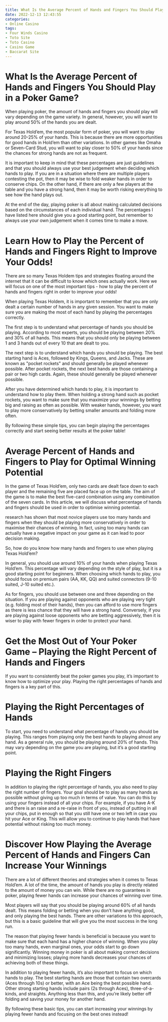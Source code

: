 ```yaml
---
title: What Is the Average Percent of Hands and Fingers You Should Play in a Poker Game
date: 2022-12-13 12:43:55
categories:
- Online Casino
tags:
- Four Winds Casino
- Toto Site
- Toto Casino
- Casino Game
- Baccarat Site
---
```



#  What Is the Average Percent of Hands and Fingers You Should Play in a Poker Game?

When playing poker, the amount of hands and fingers you should play will vary depending on the game variety. In general, however, you will want to play around 50% of the hands you are dealt. 

For Texas Hold’em, the most popular form of poker, you will want to play around 20-25% of your hands. This is because there are more opportunities for good hands in Hold’em than other variations. In other games like Omaha or Seven-Card Stud, you will want to play closer to 50% of your hands since the chances for strong hands are not as frequent. 

It is important to keep in mind that these percentages are just guidelines and that you should always use your best judgement when deciding which hands to play. If you are in a situation where there are multiple players contesting the pot, then it may be wise to fold weaker hands in order to conserve chips. On the other hand, if there are only a few players at the table and you have a strong hand, then it may be worth risking everything to see how the hand plays out. 

At the end of the day, playing poker is all about making calculated decisions based on the circumstances of each individual hand. The percentages I have listed here should give you a good starting point, but remember to always use your own judgement when it comes time to make a move.

#  Learn How to Play the Percent of Hands and Fingers Right to Improve Your Odds!

There are so many Texas Holdem tips and strategies floating around the internet that it can be difficult to know which ones actually work. Here we will focus on one of the most important tips - how to play the percent of hands and fingers right in order to improve your odds!

When playing Texas Holdem, it is important to remember that you are only dealt a certain number of hands in any given session. You want to make sure you are making the most of each hand by playing the percentages correctly.

The first step is to understand what percentage of hands you should be playing. According to most experts, you should be playing between 20% and 30% of all hands. This means that you should only be playing between 1 and 3 hands out of every 10 that are dealt to you.

The next step is to understand which hands you should be playing. The best starting hand is Aces, followed by Kings, Queens, and Jacks. These are known as "pocket rockets" and should generally be played whenever possible. After pocket rockets, the next best hands are those containing a pair or two high cards. Again, these should generally be played whenever possible.

After you have determined which hands to play, it is important to understand how to play them. When holding a strong hand such as pocket rockets, you want to make sure that you maximize your winnings by betting big and raising as often as possible. With weaker hands, however, you want to play more conservatively by betting smaller amounts and folding more often.

By following these simple tips, you can begin playing the percentages correctly and start seeing better results at the poker table!

#  Average Percent of Hands and Fingers to Play for Optimal Winning Potential

In the game of Texas Hold’em, only two cards are dealt face down to each player and the remaining five are placed face up on the table. The aim of the game is to make the best five-card combination using any combination of the seven cards. In this article, we will discuss what percentage of hands and fingers should be used in order to optimise winning potential.

 research has shown that most novice players use too many hands and fingers when they should be playing more conservatively in order to maximise their chances of winning. In fact, using too many hands can actually have a negative impact on your game as it can lead to poor decision making.

So, how do you know how many hands and fingers to use when playing Texas Hold’em?

In general, you should use around 10% of your hands when playing Texas Hold’em. This percentage will vary depending on the style of play, but it is a good starting point for beginners. When choosing which hands to play, you should focus on premium pairs (AA, KK, QQ) and suited connectors (9-10 suited, J-10 suited etc.).

As for fingers, you should use between one and three depending on the situation. If you are playing against opponents who are playing very tight (e.g. folding most of their hands), then you can afford to use more fingers as there is less chance that they will have a strong hand. Conversely, if you are playing against loose opponents who are betting aggressively, then it is wiser to play with fewer fingers in order to protect your hand.

#  Get the Most Out of Your Poker Game – Playing the Right Percent of Hands and Fingers

If you want to consistently beat the poker games you play, it’s important to know how to optimize your play. Playing the right percentages of hands and fingers is a key part of this.

# Playing the Right Percentages of Hands

To start, you need to understand what percentage of hands you should be playing. This ranges from playing only the best hands to playing almost any hand. As a general rule, you should be playing around 20% of hands. This may vary depending on the game you are playing, but it’s a good starting point.

# Playing the Right Fingers

In addition to playing the right percentage of hands, you also need to play the right number of fingers. Your goal should be to play as many hands as possible without giving up too much in terms of value. You can do this by using your fingers instead of all your chips. For example, if you have A-K and there is an raise and a re-raise in front of you, instead of putting in all your chips, put in enough so that you still have one or two left in case you hit your Ace or King. This will allow you to continue to play hands that have potential without risking too much money.

#  Discover How Playing the Average Percent of Hands and Fingers Can Increase Your Winnings

There are a lot of different theories and strategies when it comes to Texas Hold’em. A lot of the time, the amount of hands you play is directly related to the amount of money you can win. While there are no guarantees in poker, playing fewer hands can increase your chances of winning over time.

Most players will say that you should be playing around 60% of all hands dealt. This means folding or betting when you don’t have anything good, and only playing the best hands. There are other variations to this approach, but this is a basic guideline that will give you the most success in the long run.

The reason that playing fewer hands is beneficial is because you want to make sure that each hand has a higher chance of winning. When you play too many hands, even marginal ones, your odds start to go down significantly. Winning money in poker is all about making correct decisions and minimizing losses; playing more hands decreases your chances of achieving both of these things.

In addition to playing fewer hands, it’s also important to focus on which hands to play. The best starting hands are those that contain two overcards (Aces through 10s) or better, with an Ace being the best possible hand. Other strong starting hands include pairs (2s through Aces), three-of-a-kinds, and straights. Anything less than this, and you’re likely better off folding and saving your money for another hand.

By following these basic tips, you can start increasing your winnings by playing fewer hands and focusing on the best ones instead!